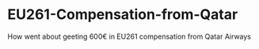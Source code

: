 # EU261-Compensation-from-Qatar
How went about geeting 600€ in EU261 compensation from Qatar Airways
